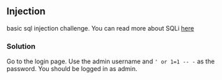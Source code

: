 ## Injection

basic sql injection challenge. You can read more about SQLi [here](https://www.w3schools.com/sql/sql_injection.asp)

### Solution

Go to the login page. Use the admin username and `' or 1=1 -- -` as the password. You should be logged in as admin.